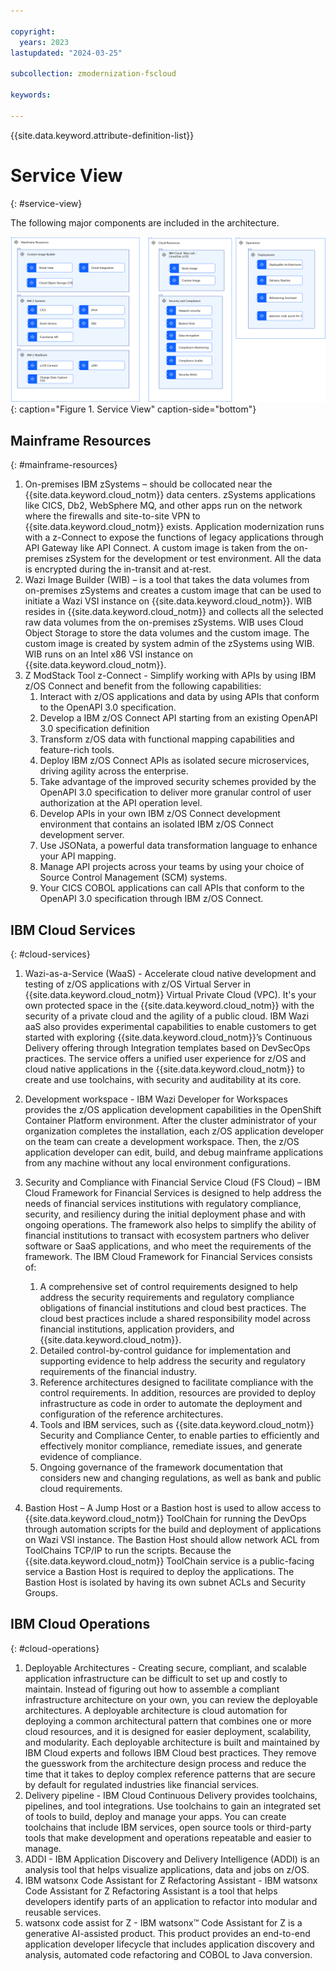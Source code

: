 ```yaml
---

copyright:
  years: 2023
lastupdated: "2024-03-25"

subcollection: zmodernization-fscloud

keywords:

---
```


{{site.data.keyword.attribute-definition-list}}

# Service View
{: #service-view}

The following major components are included in the architecture.

![component-model](images/HybridCloudComponentModel.png){: caption="Figure 1. Service View" caption-side="bottom"}


## Mainframe Resources
{: #mainframe-resources}

1. On-premises IBM zSystems – should be collocated near the {{site.data.keyword.cloud_notm}} data centers. zSystems applications like CICS, Db2, WebSphere MQ, and other apps run on the network where the firewalls and site-to-site VPN to {{site.data.keyword.cloud_notm}} exists. Application modernization runs with a z-Connect to expose the functions of legacy applications through API Gateway like API Connect. A custom image is taken from the on-premises zSystem for the development or test environment. All the data is encrypted during the in-transit and at-rest.
2. Wazi Image Builder (WIB) – is a tool that takes the data volumes from on-premises zSystems and creates a custom image that can be used to initiate a Wazi VSI instance on {{site.data.keyword.cloud_notm}}. WIB resides in {{site.data.keyword.cloud_notm}} and collects all the selected raw data volumes from the on-premises zSystems. WIB uses Cloud Object Storage to store the data volumes and the custom image. The custom image is created by system admin of the zSystems using WIB. WIB runs on an Intel x86 VSI instance on {{site.data.keyword.cloud_notm}}.
3. Z ModStack Tool z-Connect - Simplify working with APIs by using IBM z/OS Connect and benefit from the following capabilities:
    1. Interact with z/OS applications and data by using APIs that conform to the OpenAPI 3.0 specification.
    2. Develop a IBM z/OS Connect API starting from an existing OpenAPI 3.0 specification definition
    3. Transform z/OS data with functional mapping capabilities and feature-rich tools.
    4. Deploy IBM z/OS Connect APIs as isolated secure microservices, driving agility across the enterprise.
    5. Take advantage of the improved security schemes provided by the OpenAPI 3.0 specification to deliver more granular control of user authorization at the API operation level.
    6. Develop APIs in your own IBM z/OS Connect development environment that contains an isolated IBM z/OS Connect development server.
    7. Use JSONata, a powerful data transformation language to enhance your API mapping.
    9. Manage API projects across your teams by using your choice of Source Control Management (SCM) systems.
    10. Your CICS COBOL applications can call APIs that conform to the OpenAPI 3.0 specification through IBM z/OS Connect.


## IBM Cloud Services
{: #cloud-services}

1. Wazi-as-a-Service (WaaS) - Accelerate cloud native development and testing of z/OS applications with z/OS Virtual Server in {{site.data.keyword.cloud_notm}} Virtual Private Cloud (VPC). It's your own protected space in the {{site.data.keyword.cloud_notm}} with the security of a private cloud and the agility of a public cloud. IBM Wazi aaS also provides experimental capabilities to enable customers to get started with exploring {{site.data.keyword.cloud_notm}}’s Continuous Delivery offering through Integration templates based on DevSecOps practices. The service offers a unified user experience for z/OS and cloud native applications in the {{site.data.keyword.cloud_notm}} to create and use toolchains, with security and auditability at its core.
2. Development workspace - IBM Wazi Developer for Workspaces provides the z/OS application development capabilities in the OpenShift Container Platform environment. After the cluster administrator of your organization completes the installation, each z/OS application developer on the team can create a development workspace. Then, the z/OS application developer can edit, build, and debug mainframe applications from any machine without any local environment configurations.

3. Security and Compliance with Financial Service Cloud (FS Cloud) – IBM Cloud Framework for Financial Services is designed to help address the needs of financial services institutions with regulatory compliance, security, and resiliency during the initial deployment phase and with ongoing operations. The framework also helps to simplify the ability of financial institutions to transact with ecosystem partners who deliver software or SaaS applications, and who meet the requirements of the framework. The IBM Cloud Framework for Financial Services consists of:
    1. A comprehensive set of control requirements designed to help address the security requirements and regulatory compliance obligations of financial institutions and cloud best practices. The cloud best practices include a shared responsibility model across financial institutions, application providers, and {{site.data.keyword.cloud_notm}}.
    2. Detailed control-by-control guidance for implementation and supporting evidence to help address the security and regulatory requirements of the financial industry.
    3. Reference architectures designed to facilitate compliance with the control requirements. In addition, resources are provided to deploy infrastructure as code in order to automate the deployment and configuration of the reference architectures.
    4. Tools and IBM services, such as {{site.data.keyword.cloud_notm}} Security and Compliance Center, to enable parties to efficiently and effectively monitor compliance, remediate issues, and generate evidence of compliance.
    5. Ongoing governance of the framework documentation that considers new and changing regulations, as well as bank and public cloud requirements.
4. Bastion Host – A Jump Host or a Bastion host is used to allow access to {{site.data.keyword.cloud_notm}} ToolChain for running the DevOps through automation scripts for the build and deployment of applications on Wazi VSI instance. The Bastion Host should allow network ACL from ToolChains TCP/IP to run the scripts. Because the {{site.data.keyword.cloud_notm}} ToolChain service is a public-facing service a Bastion Host is required to deploy the applications. The Bastion Host is isolated by having its own subnet ACLs and Security Groups.

## IBM Cloud Operations
{: #cloud-operations}

1. Deployable Architectures - Creating secure, compliant, and scalable application infrastructure can be difficult to set up and costly to maintain. Instead of figuring out how to assemble a compliant infrastructure architecture on your own, you can review the deployable architectures. A deployable architecture is cloud automation for deploying a common architectural pattern that combines one or more cloud resources, and it is designed for easier deployment, scalability, and modularity. Each deployable architecture is built and maintained by IBM Cloud experts and follows IBM Cloud best practices. They remove the guesswork from the architecture design process and reduce the time that it takes to deploy complex reference patterns that are secure by default for regulated industries like financial services.
2. Delivery pipeline - IBM Cloud Continuous Delivery provides toolchains, pipelines, and tool integrations. Use toolchains to gain an integrated set of tools to build, deploy and manage your apps. You can create toolchains that include IBM services, open source tools or third-party tools that make development and operations repeatable and easier to manage.
3. ADDI - IBM Application Discovery and Delivery Intelligence (ADDI) is an analysis tool that helps visualize applications, data and jobs on z/OS.
4. IBM watsonx Code Assistant for Z Refactoring Assistant - IBM watsonx Code Assistant for Z Refactoring Assistant is a tool that helps developers identify parts of an application to refactor into modular and reusable services.
5. watsonx code assist for Z - IBM watsonx™ Code Assistant for Z is a generative AI-assisted product. This product provides an end-to-end application developer lifecycle that includes application discovery and analysis, automated code refactoring and COBOL to Java conversion.

